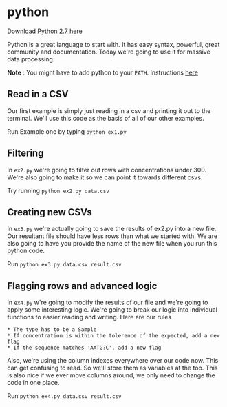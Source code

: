 # python

[Download Python 2.7 here](https://www.python.org/downloads/)

Python is a great language to start with. It has easy syntax, powerful, great community and documentation. Today we're going to use it for massive data processing.

**Note** : You might have to add python to your `PATH`. Instructions [here](http://stackoverflow.com/questions/6318156/adding-python-path-on-windows-7)

## Read in a CSV
Our first example is simply just reading in a csv and printing it out to the terminal. We'll use this code as the basis of all of our other examples.

Run Example one by typing `python ex1.py`


## Filtering
In `ex2.py` we're going to filter out rows with concentrations under 300. We're also going to make it so we can point it towards different csvs.

Try running `python ex2.py data.csv`


## Creating new CSVs
In `ex3.py` we're actually going to save the results of ex2.py into a new file. Our resultant file should have less rows than what we started with. We are also going to have you provide the name of the new file when you run this python code.

Run `python ex3.py data.csv result.csv`

## Flagging rows and advanced logic
In `ex4.py` w're going to modify the results of our file and we're going to apply some interesting logic. We're going to break our logic into individual functions to easier reading and writing. Here are our rules

	* The type has to be a Sample
	* If concentration is within the tolerence of the expected, add a new flag
	* If the sequence matches 'AATG?C', add a new flag

Also, we're using the column indexes everywhere over our code now. This can get confusing to read. So we'll store them as variables at the top. This is also nice if we ever move columns around, we only need to change the code in one place.

Run `python ex4.py data.csv result.csv`
